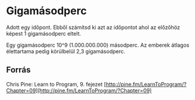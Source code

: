 # Gigamásodperc

Adott egy időpont. Ebből számítsd ki azt az időpontot ahol az előzőhöz képest 1 gigamásodperc eltelt.

Egy gigamásodperc 10^9 (1.000.000.000) másodperc. Az emberek átlagos élettartama pedig körülbelül 2,3 gigamásodperc.

## Forrás

Chris Pine: Learn to Program, 9. fejezet [http://pine.fm/LearnToProgram/?Chapter=09](http://pine.fm/LearnToProgram/?Chapter=09)
